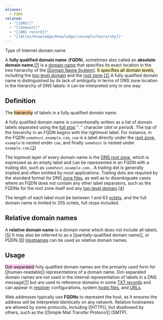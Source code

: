 ```yaml
---
aliases:
  - FQDN
related:
  - "[[DNS]]"
  - "[[domain]]"
  - "[[DNS record]]"
  - "[[Atlas/Knowledge/Knowledge/concepts/hierarchy]]"
---
```

Type of Internet domain name

A **fully qualified domain name** (**FQDN**), sometimes also called an **absolute domain name**,[[1]](#cite_note-RFC1035-1) is a [domain name](/wiki/Domain_name "Domain name") that specifies its exact location in the tree hierarchy of the [[Domain Name System]](DNS). <mark style="background: #FFF3A3A6;">It specifies all domain levels</mark>, including the [top-level domain](/wiki/Top-level_domain "Top-level domain") and the [root zone](/wiki/DNS_root_zone "DNS root zone").[[2]](#cite_note-2) A fully qualified domain name is distinguished by its lack of ambiguity in terms of DNS zone location in the hierarchy of DNS labels: it can be interpreted only in one way.

## Definition
The <mark style="background: #FFB86CA6;">hierarchy</mark> of labels in a fully qualified domain name.

A fully qualified domain name is conventionally written as a list of domain labels separated using the [full stop](/wiki/Full_stop "Full stop") "`.`" character (_dot_ or _period_). The top of the hierarchy in an FQDN begins with the rightmost label. For instance, in the FQDN `somehost.example.com`, `com` is a label directly under the [root zone](/wiki/DNS_root_zone "DNS root zone"), `example` is nested under `com`, and finally `somehost` is nested under `example.com`.[[3]](#cite_note-rfc2181-3)

The topmost layer of every domain name is the [DNS root zone](/wiki/DNS_root_zone "DNS root zone"), which is expressed as an empty label and can be represented in an FQDN with a trailing dot, such as `somehost.example.com.`. A trailing dot is generally implied and often omitted by most applications. Trailing dots are required by the standard format for DNS [zone files](/wiki/Zone_file "Zone file"), as well as to disambiguate cases where an FQDN does not contain any other label separators, such as the FQDNs for the root zone itself and any [top-level domain](/wiki/Top-level_domain "Top-level domain").[[4]](#cite_note-4)

The length of each label must be between 1 and 63 [octets](/wiki/Octet_(computing) "Octet (computing)"), and the full domain name is limited to 255 octets, full stops included.

## Relative domain names
A **relative domain name** is a domain name which does not include all labels.[[5]](#cite_note-5) It may also be referred to as a [[partially-qualified domain name]], or PQDN.[[6]](#cite_note-6) [Hostnames](/wiki/Hostname "Hostname") can be used as relative domain names.

## Usage
<mark style="background: #FFB8EBA6;">Dot-separated</mark> fully qualified domain names are the primarily used form for [[human-readable]] representations of a domain name. Dot-separated domain names are not used in the internal representation of labels in a DNS message[[7]](#cite_note-7) but are used to reference domains in some [TXT records](/wiki/TXT_record "TXT record") and can appear in [resolver](/wiki/Resolver_(DNS) "Resolver (DNS)") configurations, system [hosts files](/wiki/Hosts_(file) "Hosts (file)"), and [URLs](/wiki/URLs "URLs").

Web addresses typically use **FQDNs** to represent the host, as it ensures the address will be interpreted identically on any network. 
Relative hostnames are allowed by some protocols, including [[HTTP]], but disallowed by others, such as the [[Simple Mail Transfer Protocol]] (SMTP).
